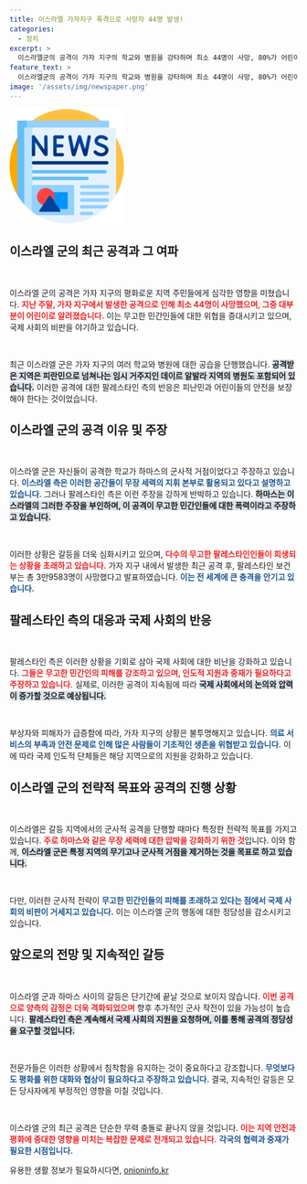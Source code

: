 ```yaml
---
title: 이스라엘 가자지구 폭격으로 사망자 44명 발생!
categories:
  - 정치
excerpt: >
  이스라엘군의 공격이 가자 지구의 학교와 병원을 강타하며 최소 44명이 사망, 80%가 어린이로 확인됐다. 이스라엘 측은 해당 시설이 하마스의 군사 거점이라고 주장하며 갈등은 더욱 심화되고 있다. 클릭해서 더 알아보세요!
feature_text: >
  이스라엘군의 공격이 가자 지구의 학교와 병원을 강타하며 최소 44명이 사망, 80%가 어린이로 확인됐다. 이스라엘 측은 해당 시설이 하마스의 군사 거점이라고 주장하며 갈등은 더욱 심화되고 있다. 클릭해서 더 알아보세요!
image: '/assets/img/newspaper.png'
---
```


<p><img src="/assets/img/newspaper.png" alt="kimp 속보" /></p>

<h2 data-ke-size="size26">이스라엘 군의 최근 공격과 그 여파</h2>

<p data-ke-size="size16">&nbsp;</p>

<p>이스라엘 군의 공격은 가자 지구의 평화로운 지역 주민들에게 심각한 영향을 미쳤습니다. <b><span style="color: #ee2323;">지난 주말, 가자 지구에서 발생한 공격으로 인해 최소 44명이 사망했으며, 그중 대부분이 어린이로 알려졌습니다.</span></b> 이는 무고한 민간인들에 대한 위협을 증대시키고 있으며, 국제 사회의 비판을 야기하고 있습니다. </p>

<p data-ke-size="size16">&nbsp;</p>

<p>최근 이스라엘 군은 가자 지구의 여러 학교와 병원에 대한 공습을 단행했습니다. <b><span style="background-color: #21538527;">공격받은 지역은 피란민으로 넘쳐나는 임시 거주지인 데이르 알발라 지역의 병원도 포함되어 있습니다.</span></b> 이러한 공격에 대한 팔레스타인 측의 반응은 피난민과 어린이들의 안전을 보장해야 한다는 것이었습니다. </p>

<h2 data-ke-size="size26">이스라엘 군의 공격 이유 및 주장</h2>

<p data-ke-size="size16">&nbsp;</p>

<p>이스라엘 군은 자신들이 공격한 학교가 하마스의 군사적 거점이었다고 주장하고 있습니다. <b><span style="color: #1a5490;">이스라엘 측은 이러한 공간들이 무장 세력의 지휘 본부로 활용되고 있다고 설명하고 있습니다.</span></b> 그러나 팔레스타인 측은 이런 주장을 강하게 반박하고 있습니다. <b><span style="background-color: #21538527;">하마스는 이스라엘의 그러한 주장을 부인하며, 이 공격이 무고한 민간인들에 대한 폭력이라고 주장하고 있습니다.</span></b></p>

<p data-ke-size="size16">&nbsp;</p>

<p>이러한 상황은 갈등을 더욱 심화시키고 있으며, <b><span style="color: #ee2323;">다수의 무고한 팔레스타인인들이 희생되는 상황을 초래하고 있습니다.</span></b> 가자 지구 내에서 발생한 최근 공격 후, 팔레스타인 보건부는 총 3만9583명이 사망했다고 발표하였습니다. <b><span style="color: #1a5490;">이는 전 세계에 큰 충격을 안기고 있습니다.</span></b></p>

<h2 data-ke-size="size26">팔레스타인 측의 대응과 국제 사회의 반응</h2>

<p data-ke-size="size16">&nbsp;</p>

<p>팔레스타인 측은 이러한 상황을 기회로 삼아 국제 사회에 대한 비난을 강화하고 있습니다. <b><span style="color: #ee2323;">그들은 무고한 민간인의 피해를 강조하고 있으며, 인도적 지원과 중재가 필요하다고 주장하고 있습니다.</span></b> 실제로, 이러한 공격이 지속됨에 따라 <b><span style="background-color: #21538527;">국제 사회에서의 논의와 압력이 증가할 것으로 예상됩니다.</span></b></p>

<p data-ke-size="size16">&nbsp;</p>

<p>부상자와 피해자가 급증함에 따라, 가자 지구의 상황은 불투명해지고 있습니다. <b><span style="color: #1a5490;">의료 서비스의 부족과 안전 문제로 인해 많은 사람들이 기초적인 생존을 위협받고 있습니다.</span></b> 이에 따라 국제 인도적 단체들은 해당 지역으로의 지원을 강화하고 있습니다.</p>

<h2 data-ke-size="size26">이스라엘 군의 전략적 목표와 공격의 진행 상황</h2>

<p data-ke-size="size16">&nbsp;</p>

<p>이스라엘은 갈등 지역에서의 군사적 공격을 단행할 때마다 특정한 전략적 목표를 가지고 있습니다. <b><span style="color: #ee2323;">주로 하마스와 같은 무장 세력에 대한 압박을 강화하기 위한 것</span></b>입니다. 이와 함께, <b><span style="background-color: #21538527;">이스라엘 군은 특정 지역의 무기고나 군사적 거점을 제거하는 것을 목표로 하고 있습니다.</span></b></p>

<p data-ke-size="size16">&nbsp;</p>

<p>다만, 이러한 군사적 전략이 <b><span style="color: #1a5490;">무고한 민간인들의 피해를 초래하고 있다는 점에서 국제 사회의 비판이 거세지고 있습니다.</span></b> 이는 이스라엘 군의 행동에 대한 정당성을 감소시키고 있습니다.</p>

<h2 data-ke-size="size26">앞으로의 전망 및 지속적인 갈등</h2>

<p data-ke-size="size16">&nbsp;</p>

<p>이스라엘 군과 하마스 사이의 갈등은 단기간에 끝날 것으로 보이지 않습니다. <b><span style="color: #ee2323;">이번 공격으로 양측의 감정은 더욱 격화되었으며</span></b> 향후 추가적인 군사 작전이 있을 가능성이 높습니다. <b><span style="background-color: #21538527;">팔레스타인 측은 계속해서 국제 사회의 지원을 요청하며, 이를 통해 공격의 정당성을 요구할 것입니다.</span></b></p>

<p data-ke-size="size16">&nbsp;</p>

<p>전문가들은 이러한 상황에서 침착함을 유지하는 것이 중요하다고 강조합니다. <b><span style="color: #1a5490;">무엇보다도 평화를 위한 대화와 협상이 필요하다고 주장하고 있습니다.</span></b> 결국, 지속적인 갈등은 모든 당사자에게 부정적인 영향을 미칠 것입니다.</p>

<p data-ke-size="size16">&nbsp;</p>

<p>이스라엘 군의 최근 공격은 단순한 무력 충돌로 끝나지 않을 것입니다. <b><span style="color: #ee2323;">이는 지역 안전과 평화에 중대한 영향을 미치는 복잡한 문제로 전개되고 있습니다.</span></b> <b><span style="color: #1a5490;">각국의 협력과 중재가 필요한 시점입니다.</span></b></p>
유용한 생활 정보가 필요하시다면, <a href="https://onioninfo.kr" rel="dofollow">onioninfo.kr</a>


